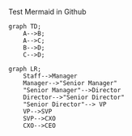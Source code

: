 Test Mermaid in Github

```mermaid
graph TD;
    A-->B;
    A-->C;
    B-->D;
    C-->D;
```

```mermaid
graph LR;
    Staff-->Manager
    Manager-->"Senior Manager"
    "Senior Manager"-->Director
    Director-->"Senior Director"
    "Senior Director"--> VP
    VP-->SVP
    SVP-->CXO
    CXO-->CEO
```


